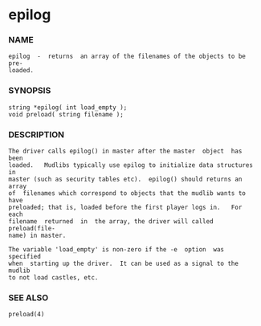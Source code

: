 # epilog

### NAME

    epilog  -  returns  an array of the filenames of the objects to be pre‐
    loaded.

### SYNOPSIS

    string *epilog( int load_empty );
    void preload( string filename );

### DESCRIPTION

    The driver calls epilog() in master after the master  object  has  been
    loaded.   Mudlibs typically use epilog to initialize data structures in
    master (such as security tables etc).  epilog() should returns an array
    of  filenames which correspond to objects that the mudlib wants to have
    preloaded; that is, loaded before the first player logs in.   For  each
    filename  returned  in  the array, the driver will called preload(file‐
    name) in master.

    The variable 'load_empty' is non-zero if the -e  option  was  specified
    when  starting up the driver.  It can be used as a signal to the mudlib
    to not load castles, etc.

### SEE ALSO

    preload(4)

